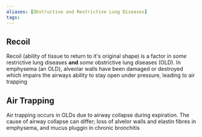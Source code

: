 ```yaml
---
aliases: [Obstructive and Restrictive Lung Diseases]
tags: 
---
```




## Recoil
Recoil (ability of tissue to return to it's original shape) is a factor in *some* restrictive lung diseases **and** *some* obstrictive lung diseases (OLD). In emphysema (an OLD), alveolar walls have been damaged or destroyed which impairs the airways ability to stay open under pressure, leading to air trapping


## Air Trapping
Air trapping occurs in OLDs due to airway collapse during expiration. The cause of airway collapse can differ; loss of alvelor walls and elastin fibres in emphysema, and mucus pluggin in chronic bronchitis




